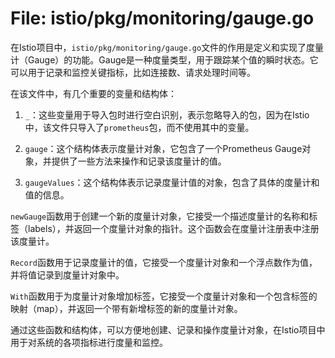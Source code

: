 # File: istio/pkg/monitoring/gauge.go

在Istio项目中，`istio/pkg/monitoring/gauge.go`文件的作用是定义和实现了度量计（Gauge）的功能。Gauge是一种度量类型，用于跟踪某个值的瞬时状态。它可以用于记录和监控关键指标，比如连接数、请求处理时间等。

在该文件中，有几个重要的变量和结构体：

1. `_`：这些变量用于导入包时进行空白识别，表示忽略导入的包，因为在Istio中，该文件只导入了`prometheus`包，而不使用其中的变量。

2. `gauge`：这个结构体表示度量计对象，它包含了一个Prometheus Gauge对象，并提供了一些方法来操作和记录该度量计的值。

3. `gaugeValues`：这个结构体表示记录度量计值的对象，包含了具体的度量计和值的信息。

`newGauge`函数用于创建一个新的度量计对象，它接受一个描述度量计的名称和标签（labels），并返回一个度量计对象的指针。这个函数会在度量计注册表中注册该度量计。

`Record`函数用于记录度量计的值，它接受一个度量计对象和一个浮点数作为值，并将值记录到度量计对象中。

`With`函数用于为度量计对象增加标签，它接受一个度量计对象和一个包含标签的映射（map），并返回一个带有新增标签的新的度量计对象。

通过这些函数和结构体，可以方便地创建、记录和操作度量计对象，在Istio项目中用于对系统的各项指标进行度量和监控。

